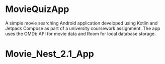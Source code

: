 # MovieQuizApp
A simple movie searching Android application developed using Kotlin and Jetpack Compose as part of a university coursework assignment. The app uses the OMDb API for movie data and Room for local database storage.
# Movie_Nest_2.1_App
